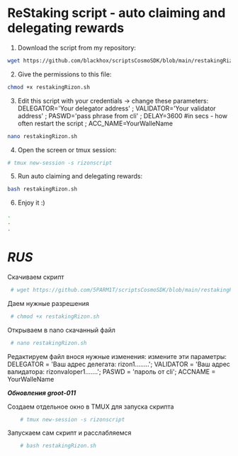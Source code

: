 # ReStaking script - auto claiming and delegating rewards

1. Download the script from my repository:

```bash
wget https://github.com/blackhox/scriptsCosmoSDK/blob/main/restakingRizon.sh
```

2. Give the permissions to this file:

```bash
chmod +x restakingRizon.sh
```

3. Edit this script with your credentials -> change these parameters: DELEGATOR='Your delegator address' ;
VALIDATOR='Your validator address' ;
PASWD='pass phrase from cli' ;
DELAY=3600 #in secs - how often restart the script ;
ACC_NAME=YourWalleName 
 
 ```bash
nano restakingRizon.sh
```
4. Open the screen or tmux session:
 
 ```bash
# tmux new-session -s rizonscript
```
5. Run auto claiming and delegating rewards:

 ```bash
bash restakingRizon.sh
```
6. Enjoy it :)

```bash
.
.
.
```
# ***RUS***  
Скачиваем скрипт 
```bash
 # wget https://github.com/5PARM1T/scriptsCosmoSDK/blob/main/restakingRizon.sh 
```
Даем нужные разрешения
```bash
 # chmod +x restakingRizon.sh
```
Открываем в nano скачанный файл
```bash
 # nano restakingRizon.sh
```
Редактируем файл внося нужные изменения: измените эти параметры: 
 DELEGATOR = 'Ваш адрес делегата: rizon1........'; 
 VALIDATOR = 'Ваш адрес валидатора: rizonvaloper1.......'; 
 PASWD = 'пароль от cli'; 
 ACCNAME = YourWalleName

 ***Обновления groot-011***
 
   Создаем отдельное окно в TMUX для запуска скрипта
```bash
    # tmux new-session -s rizonscript
```
   
   Запускаем сам скрипт и расслабляемся
```bash
    # bash restakingRizon.sh
```
